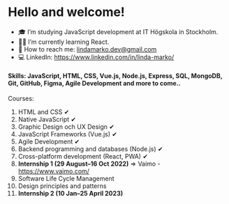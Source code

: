 # Hello and welcome!


- 🎓 I’m studying JavaScript development at IT Högskola in Stockholm.
- 👩‍💻 I’m currently learning React.
- 📧 How to reach me: lindamarko.dev@gmail.com 
- 💻 LinkedIn: https://www.linkedin.com/in/linda-marko/

#### Skills: JavaScript, HTML, CSS, Vue.js, Node.js, Express, SQL, MongoDB, Git, GitHub, Figma, Agile Development and more to come..

Courses:
1. HTML and CSS ✔
2. Native JavaScript ✔ 
3. Graphic Design och UX Design ✔ 
4. JavaScript Frameworks (Vue.js) ✔
5. Agile Development ✔
6. Backend programming and databases (Node.js) ✔
7. Cross-platform development (React, PWA) ✔
8. **Internship 1 (29 August–16 Oct 2022)** => Vaimo - https://www.vaimo.com/
9. Software Life Cycle Management
10. Design principles and patterns
11. **Internship 2 (10 Jan–25 April 2023)**

<!--
**LindaMarko/LindaMarko** is a ✨ _special_ ✨ repository because its `README.md` (this file) appears on your GitHub profile.

Here are some ideas to get you started:

- 🔭 I’m currently working on ...
- 🌱 I’m currently learning ...
- 👯 I’m looking to collaborate on ...
- 🤔 I’m looking for help with ...
- 💬 Ask me about ...
- 📫 How to reach me: ...
- 😄 Pronouns: ...
- ⚡ Fun fact: ...
-->
